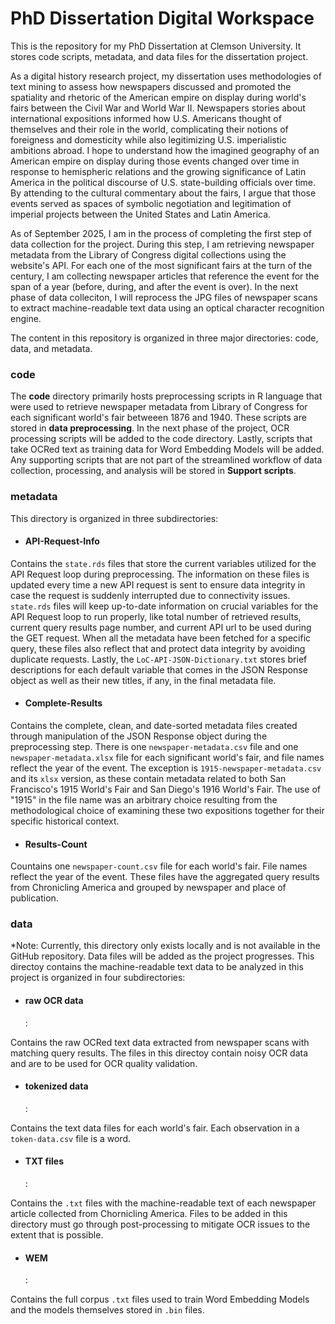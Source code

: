 # PhD Dissertation Digital Workspace

This is the repository for my PhD Dissertation at Clemson University. It stores code scripts, metadata, and data files for the dissertation project. 

As a digital history research project, my dissertation uses methodologies of text mining to assess how newspapers discussed and promoted the spatiality and rhetoric of the American empire on display during world's fairs between the Civil War and World War II. Newspapers stories about international expositions informed how U.S. Americans thought of themselves and their role in the world, complicating their notions of foreigness and domesticity while also legitimizing U.S. imperialistic ambitions abroad. I hope to understand how the imagined geography of an American empire on display during those events changed over time in response to hemispheric relations and the growing significance of Latin America in the political discourse of U.S. state-building officials over time. By attending to the cultural commentary about the fairs, I argue that those events served as spaces of symbolic negotiation and legitimation of imperial projects between the United States and Latin America.

As of September 2025, I am in the process of completing the first step of data collection for the project. During this step, I am retrieving newspaper metadata from the Library of Congress digital collections using the website's API. For each one of the most significant fairs at the turn of the century, I am collecting newspaper articles that reference the event for the span of a year (before, during, and after the event is over). In the next phase of data colleciton, I will reprocess the JPG files of newspaper scans to extract machine-readable text data using an optical character recognition engine.

The content in this repository is organized in three major directories: code, data, and metadata. 

<h3>code</h3>
The <b>code</b> directory primarily hosts preprocessing scripts in R language that were used to retrieve newspaper metadata from Library of Congress for each significant world's fair betweeen 1876 and 1940. These scripts are stored in <b>data preprocessing</b>. In the next phase of the project, OCR processing scripts will be added to the code directory. Lastly, scripts that take OCRed text as training data for Word Embedding Models will be added. Any supporting scripts that are not part of the streamlined workflow of data collection, processing, and analysis will be stored in <b>Support scripts</b>.


<h3>metadata</h3>
This directory is organized in three subdirectories:

- <h4>API-Request-Info</h4>
Contains the ``state.rds`` files that store the current variables utilized for the API Request loop during preprocessing. The information on these files is updated every time a new API request is sent to ensure data integrity in case the request is suddenly interrupted due to connectivity issues. ``state.rds`` files will keep up-to-date information on crucial variables for the API Request loop to run properly, like total number of retrieved results, current query results page number, and current API url to be used during the GET request. When all the metadata have been fetched for a specific query, these files also reflect that and protect data integrity by avoiding duplicate requests. Lastly, the ``LoC-API-JSON-Dictionary.txt`` stores brief descriptions for each default variable that comes in the JSON Response object as well as their new titles, if any, in the final metadata file.

- <h4>Complete-Results</h4>
Contains the complete, clean, and date-sorted metadata files created through manipulation of the JSON Response object during the preprocessing step. There is one ``newspaper-metadata.csv`` file and one ``newspaper-metadata.xlsx`` file for each significant world's fair, and file names reflect the year of the event. The exception is ``1915-newspaper-metadata.csv`` and its ``xlsx`` version, as these contain metadata related to both San Francisco's 1915 World's Fair and San Diego's 1916 World's Fair. The use of "1915" in the file name was an arbitrary choice resulting from the methodological choice of examining these two expositions together for their specific historical context.

- <h4>Results-Count</h4>
Countains one ``newspaper-count.csv`` file for each world's fair. File names reflect the year of the event. These files have the aggregated query results from Chronicling America and grouped by newspaper and place of publication.


<h3>data</h3>
*Note: Currently, this directory only exists locally and is not available in the GitHub repository. Data files will be added as the project progresses.
This directoy contains the machine-readable text data to be analyzed in this project is organized in four subdirectories:

- <h4>raw OCR data</h4>: 
Contains the raw OCRed text data extracted from newspaper scans with matching query results. The files in this directoy contain noisy OCR data and are to be used for OCR quality validation.

- <h4>tokenized data</h4>: 
Contains the text data files for each world's fair. Each observation in a ``token-data.csv`` file is a word.

- <h4>TXT files</h4>: 
Contains the  ``.txt`` files with the machine-readable text of each newspaper article collected from Chornicling America. Files to be added in this directory must go through post-processing to mitigate OCR issues to the extent that is possible.

- <h4>WEM</h4>: 
Contains the full corpus ``.txt`` files used to train Word Embedding Models and the models themselves stored in ``.bin`` files.